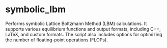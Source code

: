 # symbolic_lbm
Performs symbolic Lattice Boltzmann Method (LBM) calculations. It supports various equilibrium functions and output formats, including C++,  LaTeX, and custom formats. The script also includes options for optimizing the number of floating-point operations (FLOPs).
